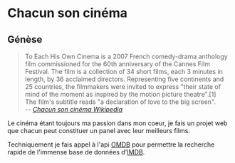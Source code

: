 # Chacun son cinéma 

## Génèse

> To Each His Own Cinema is a 2007 French comedy-drama anthology film commissioned for the 60th anniversary of the Cannes Film Festival. The film is a collection of 34 short films, each 3 minutes in length, by 36 acclaimed directors. Representing five continents and 25 countries, the filmmakers were invited to express "their state of mind of the moment as inspired by the motion picture theatre".[1]   
> The film's subtitle reads "a declaration of love to the big screen".   
-- <cite>[Chacun son cinéma  Wikipedia](http://fr.wikipedia.org/wiki/Chacun_son_cin%C3%A9ma)</cite>

Le cinéma étant toujours ma passion dans mon coeur, je fais un projet web que chacun peut constituer un panel avec leur meilleurs films. 

Techniquement je fais appel à l'api [OMDB](http://www.omdbapi.com/) pour permettre la recherche rapide de l'immense base de données d'[IMDB](https://www.imdb.com/).


  